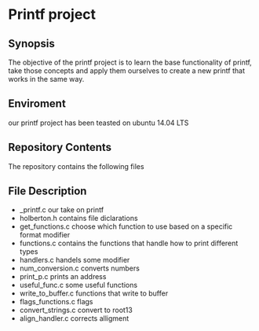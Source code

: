 # Printf project

## Synopsis
The objective of the printf project is to learn the base functionality of printf, take those concepts and apply them ourselves to create a new printf that works in the same way.

## Enviroment
our printf project has been teasted on ubuntu 14.04 LTS

## Repository Contents
The repository contains the following files

## File	Description
- _printf.c	our take on printf
- holberton.h	contains file diclarations
- get_functions.c	choose which function to use based on a specific format modifier
- functions.c	contains the functions that handle how to print different types
- handlers.c	handels some modifier
- num_conversion.c	converts numbers
- print_p.c	prints an address
- useful_func.c	some useful functions
- write_to_buffer.c	functions that write to buffer
- flags_functions.c	flags
- convert_strings.c	convert to root13
- align_handler.c	corrects alligment
